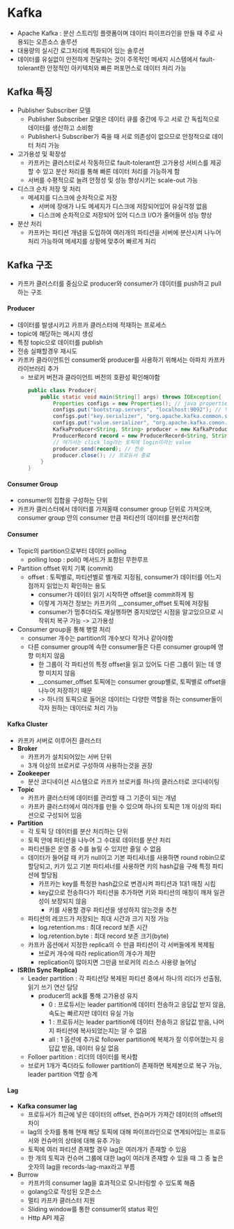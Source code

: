 # Kafka
* Apache Kafka : 분산 스트리밍 플랫폼이며 데이터 파이프라인을 만들 때 주로 사용되는 오픈소스 솔루션
* 대용량의 실시간 로그처리에 특화되어 있는 솔루션
* 데이터를 유실없이 안전하게 전달하는 것이 주목적인 메세지 시스템에서 fault-tolerant한 안정적인 아키텍처와 빠른 퍼포먼스로 데이터 처리 가능
  
## Kafka 특징
* Publisher Subscriber 모델
  * Publisher Subscriber 모델은 데이터 큐를 중간에 두고 서로 간 독립적으로 데이터를 생산하고 소비함
  * Publisher나 Subscriber가 죽을 때 서로 의존성이 없으므로 안정적으로 데이터 처리 가능
* 고가용성 및 확장성
  * 카프카는 클러스터로서 작동하므로 fault-tolerant한 고가용성 서비스를 제공할 수 있고 분산 처리를 통해 빠른 데이터 처리를 가능하게 함
  * 서버를 수평적으로 늘려 안정성 및 성능 향상시키는 scale-out 가능
* 디스크 순차 저장 및 처리
  * 메세지를 디스크에 순차적으로 저장
    * 서버에 장애가 나도 메세지가 디스크에 저장되어있어 유실걱정 없음
    * 디스크에 순차적으로 저장되어 있어 디스크 I/O가 줄어들어 성능 향상
* 분산 처리
  * 카프카는 파티션 개념을 도입하여 여러개의 파티션을 서버에 분산시켜 나누어 처리 가능하여 메세지를 상황에 맞추어 빠르게 처리

## Kafka 구조
* 카프카 클러스터를 중심으로 producer와 consumer가 데이터를 push하고 pull하는 구조
#### Producer  
* 데이터를 발생시키고 카프카 클러스터에 적재하는 프로세스
* topic에 해당하는 메시지 생성
* 특정 topic으로 데이터를 publish
* 전송 실패할경우 재시도
* 카프카 클라이언트인 consumer와 producer를 사용하기 위해서는 아파치 카프카 라이브러리 추가
  * 브로커 버전과 클라이언트 버전의 호환성 확인해야함
    ```java
    public class Producer{
        public static void main(String[] args) throws IOException{
            Properties configs = new Properties(); // java properties 객체를 통해 프로듀서의 설정 정의
            configs.put("bootstrap.servers", "localhost:9092"); // 부트스트랩 서버 설정을 로컬 호스트의 카프카를 바라보도록 설정
            configs.put("key.serializer", "org.apache.kafka.common.serialization.StringSerializer"); // key :  메세지 보내면 토픽의 파티션이 지정될 때 쓰임
            configs.put("value.serializer", "org.apache.kafka.comon.serialization.StringSerializer");
            KafkaProducer<String, String> producer = new KafkaProducer<String, String> (configs); // 설정한 property로 카프카 프로듀서 인스턴스 생성
            ProducerRecord record = new ProducerRecord<String, String>("click_log", "login"); // ProducerRecord 객체를 생성할 때 어느 토픽에 넣을 것인지, 어떤 value와 key를 담을지 선언 가능
            // 여기서는 click_log라는 토픽에 login이라는 value
            producer.send(record); // 전송
            producer.close(); // 프로듀서 종료
        }
    }
    ```
#### Consumer Group
* consumer의 집합을 구성하는 단위
* 카프카 클러스터에서 데이터를 가져올때 consumer group 단위로 가져오며, consumer group 안의 consumer 만큼 파티션의 데이터를 분산처리함
#### Consumer
* Topic의 partition으로부터 데이터 polling
  * polling loop : poll() 메서드가 포함된 무한루프
* Partition offset 위치 기록 (commit)
  * offset : 토픽별로, 파티션별로 별개로 지정됨, consumer가 데이터를 어느지점까지 읽었는지 확인하는 용도
    * consumer가 데이터 읽기 시작하면 offset을 commit하게 됨
    * 이렇게 가져간 정보는 카프카의 __consumer_offset 토픽에 저장됨
    * consumer가 멈추더라도 재실행하면 중지되었던 시점을 알고있으므로 시작위치 복구 가능 -> 고가용성
* Consumer group을 통해 병렬 처리
  * consumer 개수는 partition의 개수보다 작거나 같아야함
  * 다른 consumer group에 속한 consumer들은 다른 consumer group에 영향 미치지 않음
    * 한 그룹이 각 파티션의 특정 offset을 읽고 있어도 다른 그룹이 읽는 데 영향 미치지 않음
    * __consumer_offset 토픽에는 consumer group별로, 토픽별로 offset을 나누어 저장하기 때문
    *  -> 하나의 토픽으로 들어온 데이터는 다양한 역할을 하는 consumer들이 각자 원하는 데이터로 처리 가능
#### Kafka Cluster 
* 카프카 서버로 이루어진 클러스터
* **Broker**
  * 카프카가 설치되어있는 서버 단위
  * 3개 이상의 브로커로 구성하여 사용하는것을 권장 
* **Zookeeper**
  * 분산 코디네이션 시스템으로 카프카 브로커를 하나의 클러스터로 코디네이팅
* **Topic**
  * 카프카 클러스터에 데이터를 관리할 때 그 기준이 되는 개념
  * 카프카 클러스터에서 여러개를 만들 수 있으며 하나의 토픽은 1개 이상의 파티션으로 구성되어 있음
* **Partition**
  * 각 토픽 당 데이터를 분산 처리하는 단위
  * 토픽 안에 파티션을 나누어 그 수대로 데이터를 분산 처리
  * 파티션들은 운영 중 수를 늘릴 수 있지만 줄일 수 없음
  * 데이터가 들어갈 때 키가 null이고 기본 파티셔너를 사용하면 round robin으로 할당되고, 키가 있고 기본 파티셔너를 사용하면 키의 hash값을 구해 특정 파티션에 할당됨
    * 카프카는 key를 특정한 hash값으로 변경시켜 파티션과 1대1 매칭 시킴
    * key값으로 전송하다가 파티션을 추가하면 키와 파티션의 매칭이 깨져 일관성이 보장되지 않음
      * 키를 사용할 경우 파티션을 생성하지 않는것을 추천
  * 파티션의 레코드가 저장되는 최대 시간과 크기 지정 가능
    * log.retention.ms : 최대 record 보존 시간
    * log.retention.byte : 최대 record 보존 크기(byte)
  * 카프카 옵션에서 지정한 replica의 수 만큼 파티션이 각 서버들에게 복제됨
    * 브로커 개수에 따라 replication의 개수가 제한
    * replication이 많아지면 그만큼 브로커의 리소스 사용량 늘어남
* **ISR(In Sync Replica)**
  * Leader partition : 각 파티션당 복제된 파티션 중에서 하나의 리더가 선출됨, 읽기 쓰기 연산 담당
    * producer의 ack를 통해 고가용성 유지
      * 0 : 프로듀서는 leader partition에 데이터 전송하고 응답값 받지 않음, 속도는 빠르지만 데이터 유실 가능
      * 1 : 프로듀서는 leader partition에 데이터 전송하고 응답값 받음, 나머지 파티션에 복사되었는지는 알 수 없음
      * all : 1 옵션에 추가로 follower partition에 복제가 잘 이루어졌는지 응답값 받음, 데이터 유실 없음
  * Folloer partition : 리더의 데이터를 복사함
  * 브로커 1개가 죽더라도 follower partition이 존재하면 복제본으로 복구 가능, leader partition 역할 승계

#### Lag
* **Kafka consumer lag**
  * 프로듀서가 최근에 넣은 데이터의 offset, 컨슈머가 가져간 데이터의 offset의 차이
  * lag의 숫자를 통해 현재 해당 토픽에 대해 파이프라인으로 연계되어있는 프로듀서와 컨슈머의 상태에 대해 유추 가능
  * 토픽에 여러 파티션 존재할 경우 lag은 여러개가 존재할 수 있음
  * 한 개의 토픽과 컨슈머 그룹에 대한 lag이 여러개 존재할 수 있을 때 그 중 높은 숫자의 lag을 records-lag-max라고 부름
* Burrow
  * 카프카의 consumer lag을 효과적으로 모니터링할 수 있도록 해줌
  * golang으로 작성된 오픈소스
  * 멀티 카프카 클러스터 지원
  * Sliding window를 통한 consumer의 status 확인
  * Http API 제공